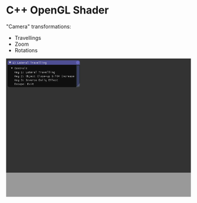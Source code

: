 # C++ OpenGL Shader

"Camera" transformations: 
- Travellings
- Zoom
- Rotations

![](VertexShader.gif)
